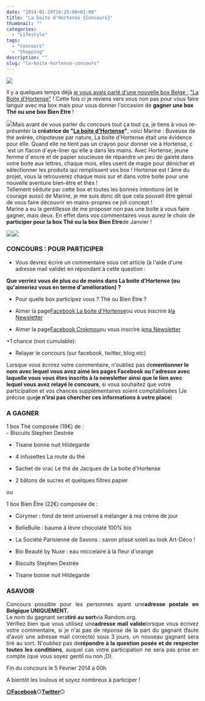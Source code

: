 ```yaml
---
date: "2014-01-29T16:25:00+01:00"
title: "La boite d'Hortense {Concours}"
thumbnail: ""
categories:
  - "Lifestyle"
tags:
  - "Concours"
  - "Shopping"
description: ""
slug: "la-boite-hortense-concours"
---
```


[![](https://cdn.rawgit.com/crokmou/images/1.0.7/i/boite_hortense_box_belge_crokmou.com_1.jpg)](https://cdn.rawgit.com/crokmou/images/1.0.7/i/boite_hortense_box_belge_crokmou.com_1.jpg)

Il y a quelques temps déjà [je vous avais parlé d'une nouvelle box Belge :](https://crokmou.com/2013/10/la-boite-dhortense-boite-the-belge.html) ["La Boite d'Hortense"](https://crokmou.com/2013/10/la-boite-dhortense-boite-the-belge.html) ! Cette fois ci je reviens vers vous non pas pour vous faire languir avec ma box mais pour vous donner l'occasion de **gagner une box Thé ou une box Bien Etre** !

[![](https://cdn.rawgit.com/crokmou/images/1.0.7/i/579119_10151594801686582_741538929_n-300x2891-300x289.jpg)](https://cdn.rawgit.com/crokmou/images/1.0.7/i/579119_10151594801686582_741538929_n-300x2891-300x289.jpg)Mais avant de vous parler du concours tout ça tout ça, je tiens à vous re-présenter la **créatrice de "[La boite d'Hortense](http://www.laboitedhortense.com/)"**, voici Marine : Buveuse de thé avérée, chipoteuse par nature, La boite d'Hortense était une évidence pour elle. Quand elle ne tient pas un crayon pour donner vie à Hortense, c´est un flacon d´eye-liner qu´elle a dans les mains. Avec Hortense, jeune femme d´encre et de papier soucieuse de répandre un peu de gaieté dans votre boite aux lettres, chaque mois, elles usent de magie pour dénicher et sélectionner les produits qui remplissent vos box ! Hortense est l´âme du projet, vous la retrouverez chaque mois sur et dans votre boite pour une nouvelle aventure bien-être et thés !  
  Tellement séduite par cette box et toutes les bonnes intentions (et le courage aussi) de Marine, je me suis donc dit que cela pouvait être génial de vous faire découvrir en mains-propres ce joli concept !  
Marine a eu la gentillesse de me proposer non pas une boite à vous faire gagner, mais deux. En effet dans vos commentaires vous aurez le choix de **participer pour la box Thé ou la box Bien Etre**de Janvier !  

[![](https://cdn.rawgit.com/crokmou/images/1.0.7/i/january-2014-tea-box1.jpg)](https://cdn.rawgit.com/crokmou/images/1.0.7/i/january-2014-tea-box1.jpg)[![](https://cdn.rawgit.com/crokmou/images/1.0.7/i/january-2014-wellness-box1.jpg)](https://cdn.rawgit.com/crokmou/images/1.0.7/i/january-2014-wellness-box1.jpg)

### CONCOURS : POUR PARTICIPER

- Vous devrez écrire un commentaire sous cet article (à l'aide d'une adresse mail valide) en répondant à cette question :

**Que verriez vous de plus ou de moins dans La boite d'Hortense (ou qu'aimeriez vous en terme d'amélioration) ?**

- Pour quelle box participez vous ? Thé ou Bien Etre ?

- Aimer la page[Facebook La boite d'Hortense](https://www.facebook.com/LaBoiteDHortense?fref=ts)ou vous inscrire à[la Newsletter](http://www.laboitedhortense.com/)

- Aimer la page[Facebook Crokmou](https://www.facebook.com/pages/CroKMou/148093255259077)ou vous inscrire à[ma Newsletter](https://crokmou.com/p/newsletter_18.html)

+1 chance (non cumulable):

- Relayer le concours (sur facebook, twitter, blog etc)

Lorsque vous écrirez votre commentaire, n'oubliez pas de**mentionner le nom avec lequel vous avez aimé les pages Facebook ou l'adresse avec laquelle vous vous êtes inscrits à la newsletter ainsi que le lien avec lequel vous avez relayé le concours**, si vous souhaitez que votre participation et vos chances supplémentaires soient comptabilisées (Je précise que**je n'irai pas chercher ces informations à votre place**)

### A GAGNER

<div style="margin: 0px; outline: 0px; padding: 0px; text-align: justify;">1 box Thé composée (19€) de :

<div>- Biscuits Stephen Destrée

- Tisane bonne nuit Hildegarde

- 4 infusettes La route du thé

- Sachet de vrac Le thé de Jacques de La boite d'Hortense

- 2 bâtons de sucres et quelques filtres papier

ou

1 box Bien Être (22€) composée de :

- Corymer : fond de teint universel à mélanger à ma crème de jour

- BelleBulle : baume à lèvre chocolaté 100% bio

- La Société Parisienne de Savons : savon plissé soleil au look Art-Déco !

- Bio Beauté by Nuxe : eau miccelaire à la fleur d'orange

- Biscuits Stephen Destrée

- Tisane bonne nuit Hildegarde

</div>

### ASAVOIR

Concours possible pour les personnes ayant une**adresse postale en Belgique UNIQUEMENT.**  
Le nom du gagnant sera**tiré au sort**via Random.org.  
Vérifiez bien que vous utilisez une**adresse mail valide**lorsque vous écrivez votre commentaire, si je n'ai pas de réponse de la part du gagnant (faute d'avoir une adresse mail correcte) sous 3 jours, un nouveau gagnant sera tiré au sort. N'oubliez pas de**répondre à la question posée et de respecter toutes les conditions**, auquel cas votre participation ne sera pas prise en compte (que vous soyez gentil ou non ;D).

Fin du concours le 5 Février 2014 à 00h

  A bientôt les loulous et soyez nombreux à participer !  

[**○<span style="font-size: xx-small; margin: 0px; outline: 0px; padding: 0px;"><span style="font-family: Arial, Helvetica, sans-serif; margin: 0px; outline: 0px; padding: 0px;"></span></span>Facebook**](https://www.facebook.com/pages/CroKMou/148093255259077)○[**Twitter**](https://twitter.com/Crokmou)○

</div>